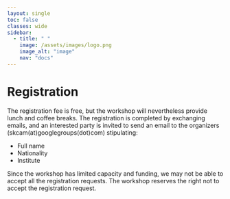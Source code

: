 ```yaml
---
layout: single
toc: false
classes: wide
sidebar:  
  - title: " "   
    image: /assets/images/logo.png
    image_alt: "image"
    nav: "docs"
---
```


# Registration

The registration fee is free, but the workshop will nevertheless provide lunch and coffee breaks. The registration is completed by exchanging emails, and an interested party is invited to send an email to the organizers (skcam(at)googlegroups(dot)com) stipulating:
* Full name
* Nationality
* Institute

Since the workshop has limited capacity and funding, we may not be able to accept all the registration requests. The workshop reserves the right not to accept the registration request.
